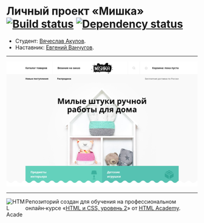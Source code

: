# Личный проект «Мишка» [![Build status][travis-image]][travis-url] [![Dependency status][dependency-image]][dependency-url]

* Студент: [Вячеслав Акулов](https://up.htmlacademy.ru/adaptive/16/user/909803).
* Наставник: [Евгений Ванчугов](https://htmlacademy.ru/profile/id94761).

---

<a href="https://kubik1986.github.io/909803-mishka-16/"><img src="mishka-preview.jpg" alt="Превью сайта «Мишка»"></a>

---

<a href="https://htmlacademy.ru/intensive/adaptive"><img align="left" width="50" height="50" alt="HTML Academy" src="https://up.htmlacademy.ru/static/img/intensive/adaptive/logo-for-github-2.png"></a>

Репозиторий создан для обучения на профессиональном онлайн‑курсе «[HTML и CSS, уровень 2](https://htmlacademy.ru/intensive/adaptive)» от [HTML Academy](https://htmlacademy.ru).

[travis-image]: https://travis-ci.com/htmlacademy-adaptive/909803-mishka-16.svg?branch=master
[travis-url]: https://travis-ci.com/htmlacademy-adaptive/909803-mishka-16
[dependency-image]: https://david-dm.org/htmlacademy-adaptive/909803-mishka-16/dev-status.svg?style=flat-square
[dependency-url]: https://david-dm.org/htmlacademy-adaptive/909803-mishka-16?type=dev

